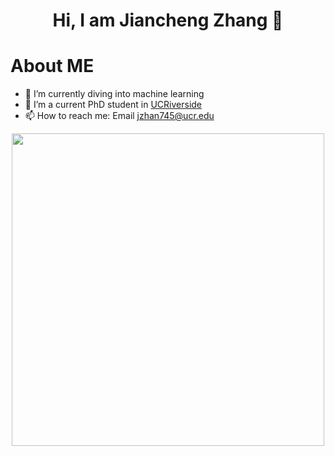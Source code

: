 <h1 align='center'> Hi, I am Jiancheng Zhang 👋 </h1>

# About ME

- 🔭 I’m currently diving into machine learning
- 🌱 I’m a current PhD student in [UCRiverside](https://www.ucr.edu/)
- 📫 How to reach me: Email jzhan745@ucr.edu
  
<div align="center">
  <img src="https://github-readme-stats.vercel.app/api/top-langs/?username=JianchengZ&layout=compact" width="500">


</div>






